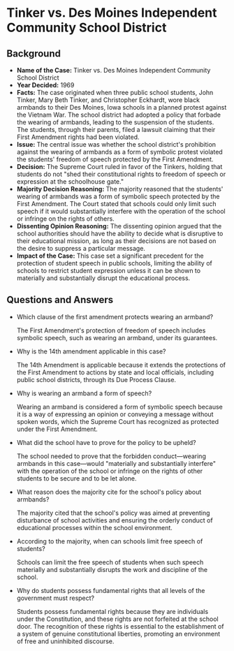 # Tinker vs. Des Moines Independent Community School District

## Background

- **Name of the Case:** Tinker vs. Des Moines Independent Community School District
- **Year Decided:** 1969
- **Facts:** The case originated when three public school students, John Tinker, Mary Beth Tinker, and Christopher Eckhardt, wore black armbands to their Des Moines, Iowa schools in a planned protest against the Vietnam War. The school district had adopted a policy that forbade the wearing of armbands, leading to the suspension of the students. The students, through their parents, filed a lawsuit claiming that their First Amendment rights had been violated.
- **Issue:** The central issue was whether the school district's prohibition against the wearing of armbands as a form of symbolic protest violated the students' freedom of speech protected by the First Amendment.
- **Decision:** The Supreme Court ruled in favor of the Tinkers, holding that students do not "shed their constitutional rights to freedom of speech or expression at the schoolhouse gate."
- **Majority Decision Reasoning:** The majority reasoned that the students' wearing of armbands was a form of symbolic speech protected by the First Amendment. The Court stated that schools could only limit such speech if it would substantially interfere with the operation of the school or infringe on the rights of others.
- **Dissenting Opinion Reasoning:** The dissenting opinion argued that the school authorities should have the ability to decide what is disruptive to their educational mission, as long as their decisions are not based on the desire to suppress a particular message.
- **Impact of the Case:** This case set a significant precedent for the protection of student speech in public schools, limiting the ability of schools to restrict student expression unless it can be shown to materially and substantially disrupt the educational process.

## Questions and Answers

- Which clause of the first amendment protects wearing an armband?

    The First Amendment's protection of freedom of speech includes symbolic speech, such as wearing an armband, under its guarantees.

- Why is the 14th amendment applicable in this case?

    The 14th Amendment is applicable because it extends the protections of the First Amendment to actions by state and local officials, including public school districts, through its Due Process Clause.

- Why is wearing an armband a form of speech?

    Wearing an armband is considered a form of symbolic speech because it is a way of expressing an opinion or conveying a message without spoken words, which the Supreme Court has recognized as protected under the First Amendment.

- What did the school have to prove for the policy to be upheld?

    The school needed to prove that the forbidden conduct—wearing armbands in this case—would "materially and substantially interfere" with the operation of the school or infringe on the rights of other students to be secure and to be let alone.

- What reason does the majority cite for the school's policy about armbands?

    The majority cited that the school's policy was aimed at preventing disturbance of school activities and ensuring the orderly conduct of educational processes within the school environment.

- According to the majority, when can schools limit free speech of students?

    Schools can limit the free speech of students when such speech materially and substantially disrupts the work and discipline of the school.

- Why do students possess fundamental rights that all levels of the government must respect?

    Students possess fundamental rights because they are individuals under the Constitution, and these rights are not forfeited at the school door. The recognition of these rights is essential to the establishment of a system of genuine constitutional liberties, promoting an environment of free and uninhibited discourse.
